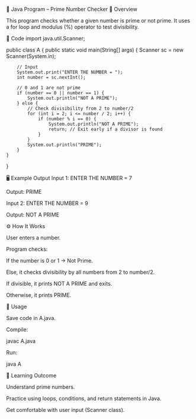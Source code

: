 📘 Java Program – Prime Number Checker
📌 Overview

This program checks whether a given number is prime or not prime.
It uses a for loop and modulus (%) operator to test divisibility.

📝 Code
import java.util.Scanner;

public class A {
    public static void main(String[] args) {
        Scanner sc = new Scanner(System.in);

        // Input
        System.out.print("ENTER THE NUMBER = ");
        int number = sc.nextInt();

        // 0 and 1 are not prime
        if (number == 0 || number == 1) {
            System.out.println("NOT A PRIME");
        } else {
            // Check divisibility from 2 to number/2
            for (int i = 2; i <= number / 2; i++) {
                if (number % i == 0) {
                    System.out.println("NOT A PRIME");
                    return; // Exit early if a divisor is found
                }
            }
            System.out.println("PRIME");
        }
    }
}

🖥️ Example Output
Input 1:
ENTER THE NUMBER = 7

Output:
PRIME

Input 2:
ENTER THE NUMBER = 9

Output:
NOT A PRIME

⚙️ How It Works

User enters a number.

Program checks:

If the number is 0 or 1 → Not Prime.

Else, it checks divisibility by all numbers from 2 to number/2.

If divisible, it prints NOT A PRIME and exits.

Otherwise, it prints PRIME.

🚀 Usage

Save code in A.java.

Compile:

javac A.java


Run:

java A

🎯 Learning Outcome

Understand prime numbers.

Practice using loops, conditions, and return statements in Java.

Get comfortable with user input (Scanner class).
